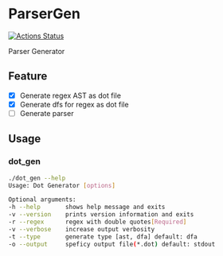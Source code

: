 # ParserGen

[![Actions Status](https://github.com/monellz/ParserGen/workflows/build-and-test/badge.svg)](https://github.com/monellz/ParserGen/actions)

Parser Generator

## Feature

-   [x] Generate regex AST as dot file
-   [x] Generate dfs for regex as dot file
-   [ ] Generate parser

## Usage

### dot_gen

```bash
./dot_gen --help                                       
Usage: Dot Generator [options] 

Optional arguments:
-h --help       shows help message and exits
-v --version    prints version information and exits
-r --regex      regex with double quotes[Required]
-v --verbose    increase output verbosity
-t --type       generate type [ast, dfa] default: dfa
-o --output     speficy output file(*.dot) default: stdout
```